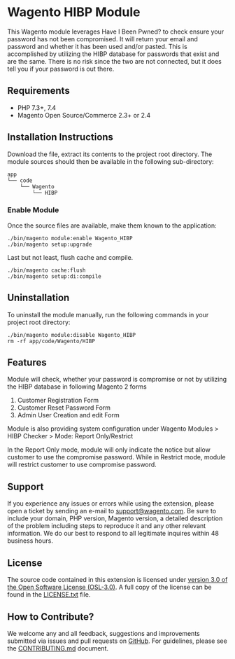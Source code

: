 Wagento HIBP Module
======================
This Wagento module leverages Have I Been Pwned? to check ensure your password has not been compromised. It will return your email and password and whether it has been used and/or pasted. This is accomplished by utilizing the HIBP database for passwords that exist and are the same. There is no risk since the two are not connected, but it does tell you if your password is out there.

Requirements
-------------------------
* PHP 7.3+, 7.4
* Magento Open Source/Commerce 2.3+ or 2.4

Installation Instructions
-------------------------
Download the file, extract
its contents to the project root directory. The module sources should then be
available in the following sub-directory:

    app
    └── code
        └── Wagento
            └── HIBP
### Enable Module ###
Once the source files are available, make them known to the application:

    ./bin/magento module:enable Wagento_HIBP
    ./bin/magento setup:upgrade

Last but not least, flush cache and compile.

    ./bin/magento cache:flush
    ./bin/magento setup:di:compile

Uninstallation
--------------
To uninstall the module manually, run the following commands in your project
root directory:

    ./bin/magento module:disable Wagento_HIBP
    rm -rf app/code/Wagento/HIBP

Features
--------------
 Module will check, whether your password is compromise or not by utilizing the HIBP database in following Magento 2 forms
 1. Customer Registration Form
 2. Customer Reset Password Form
 3. Admin User Creation and edit Form
 
 Module is also providing system configuration under Wagento Modules > HIBP Checker > Mode: Report Only/Restrict
 
 In the Report Only mode, module will only indicate the notice but allow customer to use the compromise password. While in Restrict mode, module will restrict customer to use compromise password.
 
 Support
 ---------
 If you experience any issues or errors while using the extension, please open a
 ticket by sending an e-mail to [support@wagento.com][Support]. Be sure to
 include your domain, PHP version, Magento version, a detailed description of the
 problem including steps to reproduce it and any other relevant information. We
 do our best to respond to all legitimate inquires within 48 business hours.
 
 License
 --------
 The source code contained in this extension is licensed under [version 3.0 of
 the Open Software License (OSL-3.0)][OSL]. A full copy of the license can be
 found in the [LICENSE.txt] file.

 
 How to Contribute?
 --------------
We welcome any and all feedback, suggestions and improvements submitted via
issues and pull requests on [GitHub]. For guidelines, please see the
[CONTRIBUTING.md] document.
    
 [Support]: mailto:support@wagento.com?subject=[SMS%20Notifications]%20
 [GitHub]: https://github.com/wagento/module-hibp
 [README]: ./README.md
 [LICENSE.txt]: ./LICENSE.txt
 [CONTRIBUTING.md]: ./CONTRIBUTING.md
 [CHANGELOG.md]: ./CHANGELOG.md
 [OSL]: https://opensource.org/licenses/OSL-3.0.php
 
